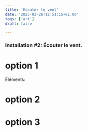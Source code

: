 ```yaml
---
title: 'Écouter le vent'
date: '2025-03-26T12:51:15+01:00'
tags: ['art']
draft: false

---
```

### Installation #2: Écouter le vent.


# option 1
 

Éléments:


# option 2


# option 3
